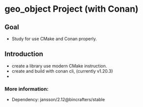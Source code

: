 # geo_object Project (with Conan)

## Goal

* Study for use CMake and Conan properly.

## Introduction
- create a library use modern CMake instruction.
- create and build with conan cli, (currently v1.20.3)
- 

### More information:
* Dependency: jansson/2.12@bincrafters/stable

